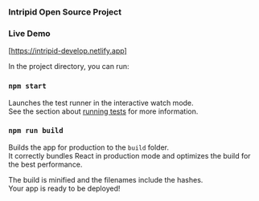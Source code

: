 
### Intripid Open Source Project 


### Live Demo
[https://intripid-develop.netlify.app]


In the project directory, you can run:

### `npm start`


Launches the test runner in the interactive watch mode.<br>
See the section about [running tests](#running-tests) for more information.

### `npm run build`

Builds the app for production to the `build` folder.<br>
It correctly bundles React in production mode and optimizes the build for the best performance.

The build is minified and the filenames include the hashes.<br>
Your app is ready to be deployed!